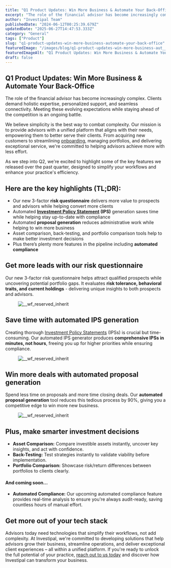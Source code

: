 ```yaml
---
title: "Q1 Product Updates: Win More Business & Automate Your Back-Office"
excerpt: "The role of the financial advisor has become increasingly complex. Clients demand holistic expertise, personalized support, and seamless connectivity."
author: "Investipal Team"
publishedDate: "2024-06-12T00:25:39.679Z"
updatedDate: "2025-06-27T14:47:53.333Z"
category: "General"
tags: ["Product"]
slug: "q1-product-updates-win-more-business-automate-your-back-office"
featuredImage: "/images/blog/q1-product-updates-win-more-business-aut__66e2051248325483218a45c7_Q1_20PRODUCT_20UPDATES.png"
featuredImageAlt: "Q1 Product Updates: Win More Business & Automate Your Back-Office"
draft: false
---
```

<h2 id="">Q1 Product Updates: Win More Business & Automate Your Back-Office</h2><p id="">The role of the financial advisor has become increasingly complex. Clients demand holistic expertise, personalized support, and seamless connectivity. Meeting these evolving expectations while staying ahead of the competition is an ongoing battle.</p><p id="">We believe simplicity is the best way to combat complexity. Our mission is to provide advisors with a unified platform that aligns with their needs, empowering them to better serve their clients. From acquiring new customers to streamlining <a href="/blog/category/onboarding">onboarding</a>, managing portfolios, and delivering exceptional service, we're committed to helping advisors achieve more with less effort.</p><p id="">As we step into Q2, we're excited to highlight some of the key features we released over the past quarter, designed to simplify your workflows and enhance your practice's efficiency.</p><h2 id="">Here are the key highlights (TL;DR):</h2><ul id=""><li id="">Our new 3-factor <strong id="">risk questionnaire</strong> delivers more value to prospects and advisors while helping convert more clients</li><li id="">Automated <strong id=""><a href="/features/investment-policy-statements">Investment Policy Statement</a> (IPS)</strong> generation saves time while helping stay up-to-date with compliance</li><li id="">Automated <strong id="">proposal generation</strong> reduces administrative work while helping to win more business</li><li id="">Asset comparison, back-testing, and portfolio comparison tools help to make better investment decisions</li><li id="">Plus there’s plenty more features in the pipeline including <strong id="">automated compliance</strong></li></ul><h2 id="">Get more leads with our risk questionnaire</h2><p id="">Our new 3-factor risk questionnaire helps attract qualified prospects while uncovering potential portfolio gaps. It evaluates <strong id="">risk tolerance, behavioral traits, and current holdings</strong> - delivering unique insights to both prospects and advisors.</p><figure id="" class="w-richtext-figure-type-image w-richtext-align-fullwidth" style="max-width:2240px" data-rt-type="image" data-rt-align="fullwidth" data-rt-max-width="2240px"><div id=""><img src="/images/blog/q1-product-updates-win-more-business-aut__6668ead6e22f09c417fb86b8_6605844d1933981fc93f881a_.png" loading="lazy" alt="__wf_reserved_inherit" width="auto" height="auto" id=""></div></figure><h2 id="">Save time with automated IPS generation</h2><p id="">Creating thorough <a href="/features/investment-policy-statements">Investment Policy Statements</a> (IPSs) is crucial but time-consuming. Our automated IPS generator produces <strong id="">comprehensive IPSs in minutes, not hours</strong>, freeing you up for higher priorities while ensuring compliance.</p><figure id="" class="w-richtext-figure-type-image w-richtext-align-fullwidth" style="max-width:2240px" data-rt-type="image" data-rt-align="fullwidth" data-rt-max-width="2240px"><div id=""><img src="/images/blog/q1-product-updates-win-more-business-aut__6668eafd99d29daac2c31cd8_660d6ec19a0a5bdac0fd7fc2_.png" loading="lazy" alt="__wf_reserved_inherit" width="auto" height="auto" id=""></div></figure><h2 id="">Win more deals with automated proposal generation</h2><p id="">Spend less time on proposals and more time closing deals. Our <strong id="">automated proposal generation</strong> tool reduces this tedious process by 90%, giving you a competitive edge to win more new business.</p><figure id="" class="w-richtext-figure-type-image w-richtext-align-fullwidth" style="max-width:2240px" data-rt-type="image" data-rt-align="fullwidth" data-rt-max-width="2240px"><div id=""><img src="/images/blog/q1-product-updates-win-more-business-aut__6668eafd58cea62dda47b2f3_660d6ecb9586883738c51dcf_.png" loading="lazy" alt="__wf_reserved_inherit" width="auto" height="auto" id=""></div></figure><h2 id="">Plus, make smarter investment decisions</h2><ul id=""><li id=""><strong id="">Asset Comparison:</strong> Compare investible assets instantly, uncover key insights, and act with confidence.</li><li id=""><strong id="">Back-Testing:</strong> Test strategies instantly to validate viability before implementation.</li><li id=""><strong id="">Portfolio Comparison:</strong> Showcase risk/return differences between portfolios to clients clearly.</li></ul><h4 id="">And coming soon…</h4><ul id=""><li id=""><strong id="">Automated Compliance:</strong> Our upcoming automated compliance feature provides real-time analysis to ensure you're always audit-ready, saving countless hours of manual effort.</li></ul><h2 id="">Get more out of your tech stack</h2><p id="">Advisors today need technologies that simplify their workflows, not add complexity. At Investipal, we're committed to developing solutions that help advisors grow their business, streamline operations, and deliver exceptional client experiences – all within a unified platform. If you're ready to unlock the full potential of your practice, <a href="/book-a-demo" id="">reach out to us today</a> and discover how Investipal can transform your business.</p><p id="">‍</p>